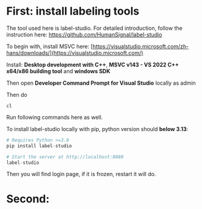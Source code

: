 # First: install labeling tools
The tool used here is label-studio.
For detailed introduction, follow the instruction here: https://github.com/HumanSignal/label-studio

To begin with, install MSVC here: [https://visualstudio.microsoft.com/zh-hans/downloads/](https://visualstudio.microsoft.com/)

Install: **Desktop development with C++**, **MSVC v143 - VS 2022 C++ x64/x86 building tool** and **windows SDK**

Then open **Developer Command Prompt for Visual Studio** locally as admin

Then do
```shell
cl
```

Run following commands here as well.

To install label-studio locally with pip, python version should **below 3.13**:
```python
# Requires Python >=3.8
pip install label-studio

# Start the server at http://localhost:8080
label-studio
```
Then you will find login page, if it is frozen, restart it will do.

# Second: 
